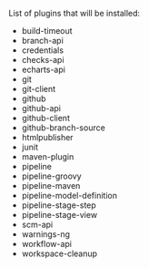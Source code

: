 List of plugins that will be installed:
- build-timeout
- branch-api
- credentials
- checks-api
- echarts-api
- git
- git-client
- github
- github-api
- github-client
- github-branch-source
- htmlpublisher
- junit
- maven-plugin
- pipeline
- pipeline-groovy
- pipeline-maven
- pipeline-model-definition
- pipeline-stage-step
- pipeline-stage-view
- scm-api
- warnings-ng
- workflow-api
- workspace-cleanup